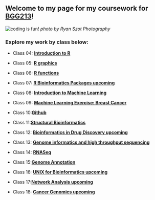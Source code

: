 ## Welcome to my page for my coursework for [BGG213](https://bioboot.github.io/bggn213_S19/)!

![coding is fun!](https://i.etsystatic.com/isbl/43b096/33880950/isbl_fullxfull.33880950_a8er9w1q.jpg?version=0)
_photo by Ryan Szot Photography_

### Explore my work by class below:

- Class 04: [**Introduction to R**](https://github.com/macatbu/bggn213/blob/master/Class%204:%20R%20Basics/Class_4-_In_Class_Exercise.md)

- Class 05: [**R graphics**](https://github.com/macatbu/bggn213/blob/master/class05/Class_5-_Data_Visualization.md)

- Class 06: [**R functions**](https://github.com/macatbu/bggn213/blob/master/class06/Class_6-_R_functions_.md)

- Class 07: [**R Bioinformatics Packages upcoming**]()

- Class 08: [**Introduction to Machine Learning**](https://github.com/macatbu/bggn213/blob/master/class08/Class_08_PCA.md)

- Class 09: [**Machine Learning Exercise: Breast Cancer**](https://github.com/macatbu/bggn213/blob/master/class09/Class_09_Breast_Cancer_Activity.md)

- Class 10:[**Github**](https://github.com/macatbu/)

- Class 11:[**Structural Bioinformatics**](https://github.com/macatbu/bggn213/blob/master/class11/Class_11.md)

- Class 12: [**Bioinformatics in Drug Discovery upcoming**]()

- Class 13: [**Genome informatics and high throughput sequencing**](https://github.com/macatbu/bggn213/blob/master/class13/Class_13-_Genome_Informatics.md)

- Class 14: [**RNASeq**](https://github.com/macatbu/bggn213/blob/master/class14/Class_14-_RNA-seq.md)

- Class 15:[**Genome Annotation**](https://github.com/macatbu/bggn213/blob/master/class15_new/class15_gene_ontology.md)

- Class 16: [**UNIX for Bioinformatics upcoming**]()

- Class 17:[**Network Analysis upcoming**]()

- Class 18: [**Cancer Genomics upcoming**]()




